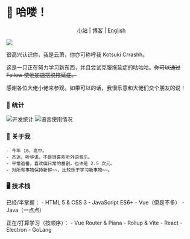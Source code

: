 # 👋 哈喽！
  
<p align="center">
   <a href="https://crrashh.com">小站</a> | 
   <a href="https://blog.crrashh.com">博客</a> | 
   <a href="README.md">English</a>
</p>

<img src="https://komarev.com/ghpvc/?username=crrashh1542&label=Profile%20views&color=0e75b6&style=flat">
  
很高兴认识你，我是云萧，你亦可称呼我 Kotsuki Crrashh。  

这是一只正在努力学习新东西，并且尝试克服拖延症的咕咕咕。~~你可以通过 Follow 使他加速摆脱拖延症。~~  

感谢各位大佬小佬来参观。如果可以的话，我很乐意和大佬们交个朋友的说！  

### 🔢 统计
![开发统计](https://github-readme-stats.vercel.app/api?username=crrashh1542&show_icons=true&theme=dracula)
![语言使用情况](https://github-readme-stats.vercel.app/api/top-langs/?username=crrashh1542&layout=compact)

### 👀 关于我
    - 今年 16，高中。
    - 杰迷，听华语，不是很喜欢听外语音乐。
    - 平常追番，喜欢偏日常的番剧，也许是 2.5 次元。
    - 对所有事物保持新鲜~~，比较乐于学习新事物~~。
    
### 🖥️ 技术栈
已经/半掌握：
    - HTML 5 & CSS 3
    - JavaScript ES6+
    - Vue（但是不多）
    - Java（一点点）
  
正在/打算学习（按顺序）：
    - Vue Router & Piana
    - Rollup & Vite
    - React
    - Electron
    - GoLang
